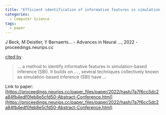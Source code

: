 ```yaml
---
title: "Efficient identification of informative features in simulation-based inference"
categories:
  - Computer Science
tags:
  - paper
---
```

J Beck, M Deistler, Y Bernaerts… - Advances in Neural …, 2022 - proceedings.neurips.cc

[cited by](https://scholar.google.com/scholar?cites=9408830879778530143&as_sdt=4000005&sciodt=0,18&hl=en&num=20) 

>… a method to identify informative features in simulation-based inference (SBI). It builds on … , several techniques collectively known as simulation-based inference (SBI) have …

Link to paper: [https://proceedings.neurips.cc/paper_files/paper/2022/hash/7a7f6cc5dc2a84fb4edf0feb8e5cfd50-Abstract-Conference.html](https://proceedings.neurips.cc/paper_files/paper/2022/hash/7a7f6cc5dc2a84fb4edf0feb8e5cfd50-Abstract-Conference.html)
